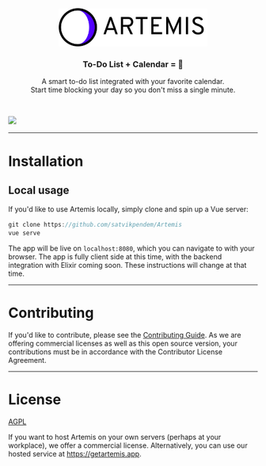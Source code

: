 &nbsp;

<p align="center">
  <a href="https://getartemis.app">
    <img src="assets/LogoWordmark.svg" width="300px" alt="artemis" />
  </a>
</p>
<h3 align="center">To-Do List + Calendar = 💖</h3>
<p align="center">
A smart to-do list integrated with your favorite calendar.<br>
Start time blocking your day so you don't miss a single minute.
</P>

&nbsp;

<img width="800px" src="https://getartemis.app/assets/vid/promo-1080.gif"></img>

---

# Installation

## Local usage

If you'd like to use Artemis locally, simply clone and spin up a Vue server:

```javascript
git clone https://github.com/satvikpendem/Artemis
vue serve
```

The app will be live on `localhost:8080`, which you can navigate to with your browser. The app is fully client side at this time, with the backend integration with Elixir coming soon. These instructions will change at that time.

---

# Contributing

If you'd like to contribute, please see the [Contributing Guide](CONTRIBUTING.md). As we are offering commercial licenses as well as this open source version, your contributions must be in accordance with the Contributor License Agreement.

---

# License

[AGPL](LICENSE)

If you want to host Artemis on your own servers (perhaps at your workplace), we offer a commercial license. Alternatively, you can use our hosted service at https://getartemis.app.
